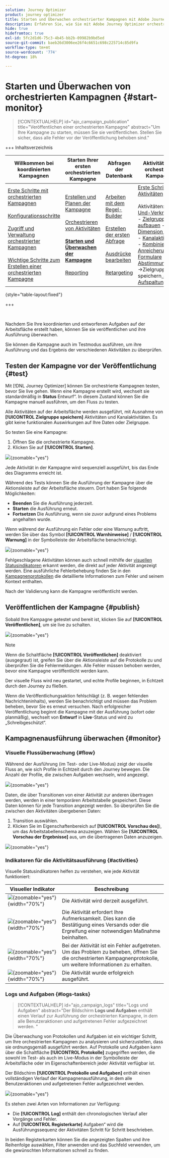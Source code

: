 ```yaml
---
solution: Journey Optimizer
product: journey optimizer
title: Starten und Überwachen orchestrierter Kampagnen mit Adobe Journey Optimizer
description: Erfahren Sie, wie Sie mit Adobe Journey Optimizer orchestrierte Kampagnen starten und überwachen.
hide: true
hidefromtoc: true
exl-id: 5fc2d1d6-75c3-4b45-bb2b-09982b9bd5ed
source-git-commit: baeb26d3006ee26f4c6651c698c225714c85d9fa
workflow-type: tm+mt
source-wordcount: '774'
ht-degree: 18%

---
```


# Starten und Überwachen von orchestrierten Kampagnen {#start-monitor}

>[!CONTEXTUALHELP]
>id="ajo_campaign_publication"
>title="Veröffentlichen einer orchestrierten Kampagne"
>abstract="Um Ihre Kampagne zu starten, müssen Sie sie veröffentlichen. Stellen Sie sicher, dass alle Fehler vor der Veröffentlichung behoben sind."

+++ Inhaltsverzeichnis

| Willkommen bei koordinierten Kampagnen | Starten Ihrer ersten orchestrierten Kampagne | Abfragen der Datenbank | Aktivitäten für orchestrierte Kampagnen |
|---|---|---|---|
| [Erste Schritte mit orchestrierten Kampagnen](gs-orchestrated-campaigns.md)<br/><br/>[Konfigurationsschritte](configuration-steps.md)<br/><br/>[Zugriff und Verwaltung orchestrierter Kampagnen](access-manage-orchestrated-campaigns.md)<br/><br/>[Wichtige Schritte zum Erstellen einer orchestrierten Kampagne](gs-campaign-creation.md) | [Erstellen und Planen der Kampagne](create-orchestrated-campaign.md)<br/><br/>[Orchestrieren von Aktivitäten](orchestrate-activities.md)<br/><br/><b>[ Starten und Überwachen der Kampagne](start-monitor-campaigns.md)</b><br/><br/>[Reporting](reporting-campaigns.md) | [Arbeiten mit dem Regel-Builder](orchestrated-rule-builder.md)<br/><br/>[Erstellen der ersten Abfrage](build-query.md)<br/><br/>[Ausdrücke bearbeiten](edit-expressions.md)<br/><br/>[Retargeting](retarget.md) | [Erste Schritte mit Aktivitäten](activities/about-activities.md)<br/><br/>Aktivitäten:<br/>[Und-Verknüpfung](activities/and-join.md) - [Zielgruppe aufbauen](activities/build-audience.md) - [Dimension ändern](activities/change-dimension.md) - [Kanalaktivitäten](activities/channels.md) - [Kombinieren](activities/combine.md) - [Anreicherung](activities/deduplication.md) - [Formulare](activities/enrichment.md) - [Abstimmung](activities/fork.md) [&#128279;](activities/reconciliation.md) [&#128279;](activities/save-audience.md) [&#128279;](activities/split.md) ->Zielgruppe speichern[ -AufspaltungWarten](activities/wait.md) |

{style="table-layout:fixed"}

+++

<br/>

Nachdem Sie Ihre koordinierten und entworfenen Aufgaben auf der Arbeitsfläche erstellt haben, können Sie sie veröffentlichen und ihre Ausführung überwachen.

Sie können die Kampagne auch im Testmodus ausführen, um ihre Ausführung und das Ergebnis der verschiedenen Aktivitäten zu überprüfen.

## Testen der Kampagne vor der Veröffentlichung {#test}

Mit [!DNL Journey Optimizer] können Sie orchestrierte Kampagnen testen, bevor Sie live gehen. Wenn eine Kampagne erstellt wird, wechselt sie standardmäßig in **Status** Entwurf“. In diesem Zustand können Sie die Kampagne manuell ausführen, um den Fluss zu testen.

Alle Aktivitäten auf der Arbeitsfläche werden ausgeführt, mit Ausnahme von **[!UICONTROL Zielgruppe speichern]** Aktivitäten und Kanalaktivitäten. Es gibt keine funktionalen Auswirkungen auf Ihre Daten oder Zielgruppe.

So testen Sie eine Kampagne:

1. Öffnen Sie die orchestrierte Kampagne.
2. Klicken Sie auf **[!UICONTROL Starten]**.

![](assets/campaign-start.png){zoomable="yes"}

Jede Aktivität in der Kampagne wird sequenziell ausgeführt, bis das Ende des Diagramms erreicht ist.

Während des Tests können Sie die Ausführung der Kampagne über die Aktionsleiste auf der Arbeitsfläche steuern. Dort haben Sie folgende Möglichkeiten:

* **Beenden** Sie die Ausführung jederzeit.
* **Starten** die Ausführung erneut.
* **Fortsetzen** Die Ausführung, wenn sie zuvor aufgrund eines Problems angehalten wurde.

Wenn während der Ausführung ein Fehler oder eine Warnung auftritt, werden Sie über das Symbol **[!UICONTROL Warnhinweise]** / **[!UICONTROL Warnung]** in der Symbolleiste der Arbeitsfläche benachrichtigt.

![](assets/campaign-warning.png){zoomable="yes"}

Fehlgeschlagene Aktivitäten können auch schnell mithilfe der [visuellen Statusindikatoren](#activities) erkannt werden, die direkt auf jeder Aktivität angezeigt werden. Eine ausführliche Fehlerbehebung finden Sie in den [Kampagnenprotokollen](#logs-tasks) die detaillierte Informationen zum Fehler und seinem Kontext enthalten.

Nach der Validierung kann die Kampagne veröffentlicht werden.

## Veröffentlichen der Kampagne {#publish}

Sobald Ihre Kampagne getestet und bereit ist, klicken Sie auf **[!UICONTROL Veröffentlichen]**, um sie live zu schalten.

![](assets/campaign-publish.png){zoomable="yes"}

>[!NOTE]
>
>Wenn die Schaltfläche **[!UICONTROL Veröffentlichen]** deaktiviert (ausgegraut) ist, greifen Sie über die Aktionsleiste auf die Protokolle zu und überprüfen Sie die Fehlermeldungen. Alle Fehler müssen behoben werden, bevor eine Kampagne veröffentlicht werden kann.

Der visuelle Fluss wird neu gestartet, und echte Profile beginnen, in Echtzeit durch den Journey zu fließen.

Wenn die Veröffentlichungsaktion fehlschlägt (z. B. wegen fehlenden Nachrichteninhalts), werden Sie benachrichtigt und müssen das Problem beheben, bevor Sie es erneut versuchen. Nach erfolgreicher Veröffentlichung beginnt die Kampagne mit der Ausführung (sofort oder planmäßig), wechselt von **Entwurf** in **Live**-Status und wird zu „Schreibgeschützt“.

## Kampagnenausführung überwachen {#monitor}

### Visuelle Flussüberwachung {#flow}

Während der Ausführung (im Test- oder Live-Modus) zeigt der visuelle Fluss an, wie sich Profile in Echtzeit durch den Journey bewegen. Die Anzahl der Profile, die zwischen Aufgaben wechseln, wird angezeigt.

![](assets/workflow-execution.png){zoomable="yes"}

Daten, die über Transitionen von einer Aktivität zur anderen übertragen werden, werden in einer temporären Arbeitstabelle gespeichert. Diese Daten können für jede Transition angezeigt werden. So überprüfen Sie die zwischen den Aktivitäten übergebenen Daten:

1. Transition auswählen.
1. Klicken Sie im Eigenschaftenbereich auf **[!UICONTROL Vorschau des]**), um das Arbeitstabellenschema anzuzeigen. Wählen Sie **[!UICONTROL Vorschau der Ergebnisse]** aus, um die übertragenen Daten anzuzeigen.

![](assets/transition.png){zoomable="yes"}

### Indikatoren für die Aktivitätsausführung {#activities}

Visuelle Statusindikatoren helfen zu verstehen, wie jede Aktivität funktioniert:

| Visueller Indikator | Beschreibung |
|-----|------------|
| ![](assets/activity-status-pending.png){zoomable="yes"}{width="70%"} | Die Aktivität wird derzeit ausgeführt. |
| ![](assets/activity-status-orange.png){zoomable="yes"}{width="70%"} | Die Aktivität erfordert Ihre Aufmerksamkeit. Dies kann die Bestätigung eines Versands oder die Ergreifung einer notwendigen Maßnahme beinhalten. |
| ![](assets/activity-status-red.png){zoomable="yes"}{width="70%"} | Bei der Aktivität ist ein Fehler aufgetreten. Um das Problem zu beheben, öffnen Sie die orchestrierten Kampagnenprotokolle, um weitere Informationen zu erhalten. |
| ![](assets/activity-status-green.png){zoomable="yes"}{width="70%"} | Die Aktivität wurde erfolgreich ausgeführt. |

### Logs und Aufgaben {#logs-tasks}

>[!CONTEXTUALHELP]
>id="ajo_campaign_logs"
>title="Logs und Aufgaben"
>abstract="Der Bildschirm **Logs und Aufgaben** enthält einen Verlauf zur Ausführung der orchestrierten Kampagne, in dem alle Benutzeraktionen und aufgetretenen Fehler aufgezeichnet werden. "

Die Überwachung von Protokollen und Aufgaben ist ein wichtiger Schritt, um Ihre orchestrierten Kampagnen zu analysieren und sicherzustellen, dass sie ordnungsgemäß ausgeführt werden. Auf Protokolle und Aufgaben kann über die Schaltfläche **[!UICONTROL Protokolle]** zugegriffen werden, die sowohl im Test- als auch im Live-Modus in der Symbolleiste der Arbeitsfläche oder im Eigenschaftenbereich jeder Aktivität verfügbar ist.

Der Bildschirm **[!UICONTROL Protokolle und Aufgaben]** enthält einen vollständigen Verlauf der Kampagnenausführung, in dem alle Benutzeraktionen und aufgetretenen Fehler aufgezeichnet werden.

![](assets/workflow-logs.png){zoomable="yes"}

Es stehen zwei Arten von Informationen zur Verfügung:

* Die **[!UICONTROL Log]** enthält den chronologischen Verlauf aller Vorgänge und Fehler.
* Auf **[!UICONTROL Registerkarte]** Aufgaben“ wird die Ausführungssequenz der Aktivitäten Schritt für Schritt beschrieben.

In beiden Registerkarten können Sie die angezeigten Spalten und ihre Reihenfolge auswählen, Filter anwenden und das Suchfeld verwenden, um die gewünschten Informationen schnell zu finden.

